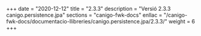 +++
date        = "2020-12-12"
title       = "2.3.3"
description = "Versió 2.3.3 canigo.persistence.jpa"
sections    = "canigo-fwk-docs"
enllac		= "/canigo-fwk-docs/documentacio-llibreries/canigo.persistence.jpa/2.3.3/"
weight		= 6
+++
